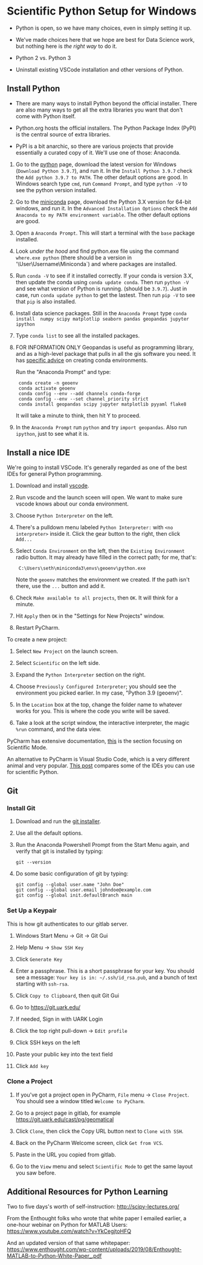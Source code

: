 # Scientific Python Setup for Windows

- Python is open, so we have many choices, even in simply setting it up.

- We've made choices here that we hope are best for Data Science work, but nothing here is _the right way_ to do it.

- Python 2 vs. Python 3

- Uninstall existing VSCode installation and other versions of Python.

## Install Python

- There are many ways to install Python beyond the official installer. There
  are also many ways to get all the extra libraries you want that don't come
  with Python itself.

- Python.org hosts the official installers. The Python Package Index (PyPI)
  is the central source of extra libraries.

- PyPI is a bit anarchic, so there are various projects that provide
  essentially a curated copy of it. We'll use one of those: Anaconda.

1. Go to the [python](https://www.python.org/downloads/) page, download the latest 
   version for Windows (`Download Python 3.9.7`), and run it. In the `Install Python 3.9.7`
   check the `Add python 3.9.7 to PATH`. The other default options are good. 
   In Windows search type `cmd`, run `Command Prompt`, and type `python -V` to see the python version installed.

1. Go to the [miniconda][] page, download the Python 3.X version for 64-bit
   windows, and run it. In the `Advanced Installation Options` check the 
   `Add Anaconda to my PATH environment variable`. The other default options 
   are good.

2. Open a `Anaconda Prompt`. This will start a terminal with the `base` package 
   installed.

3. Look _under the hood_ and find python.exe file using the command 
   `where.exe python` (there should be a version in '\\User\Username\Miniconda\`) 
   and where packages are installed. 

3. Run `conda -V` to see if it installed correctly. If your conda is version 3.X, then update the conda using `conda update conda`. Then run `python -V` and see what version of Python is running. (should be `3.9.7`). Just in case, 
   run `conda update python` to get the lastest. Then run `pip -V` to see that 
   `pip` is also installed.

4. Install data science packages. Still in the `Anaconda Prompt` type `conda install 
   numpy scipy matplotlip seaborn pandas geopandas jupyter ipython`

5. Type `conda list` to see all the installed packages.   

6. FOR INFORMATION ONLY Geopandas is useful as programming library, and as a high-level package
   that pulls in all the gis software you need. It has [specific advice][] on
   creating conda environments.

   Run the "Anaconda Prompt" and type:

        conda create -n geoenv
        conda activate geoenv
        conda config --env --add channels conda-forge
        conda config --env --set channel_priority strict
        conda install geopandas scipy jupyter matplotlib pyyaml flake8

   It will take a minute to think, then hit Y to proceed.

7. In the `Anaconda Prompt` run `python` and try `import geopandas`. Also run `ipython`, just to see
   what it is.


[miniconda]: https://docs.conda.io/en/latest/miniconda.html
[specific advice]: https://geopandas.org/getting_started/install.html#using-the-conda-forge-channel
[vscode]: https//:https://code.visualstudio.com/Download

## Install a nice IDE

We're going to install VSCode. It's generally regarded as one of the best
IDEs for general Python programming. 

1. Download and install [vscode][1].

2. Run vscode and the launch sceen will open. We want to make sure vscode knows
   about our conda environment.

3. Choose `Python Interpreter` on the left.

4. There's a pulldown menu labeled `Python Interpreter:` with `<no interpreter>`
   inside it. Click the gear button to the right, then click `Add...`

5. Select `Conda Environment` on the left, then the `Existing Environment` radio
   button. It may already have filled in the correct path; for me, that's:

        C:\Users\seth\miniconda3\envs\geoenv\python.exe
   
   Note the `geoenv` matches the environment we created. If the path isn't there,
   use the `...` button and add it.

6. Check `Make available to all projects`, then `OK`. It will think for a minute.

7. Hit `Apply` then `OK` in the "Settings for New Projects" window.

8. Restart PyCharm.

To create a new project:

1. Select `New Project` on the launch screen.

2. Select `Scientific` on the left side.

3. Expand the `Python Interpreter` section on the right.

4. Choose `Previously Configured Interpreter`; you should see the environment you picked
   earlier. In my case, "Python 3.9 (geoenv)".

5. In the `Location` box at the top, change the folder name to whatever works
   for you. This is where the code you write will be saved.

6. Take a look at the script window, the interactive interpreter, the
   magic `%run` command, and the data view.

PyCharm has extensive documentation, [this][2] is the section focusing on
Scientific Mode.

An alternative to PyCharm is Visual Studio Code, which is a very different
animal and very popular. [This post][3] compares some of the IDEs you can use
for scientific Python.

[1]: https://www.jetbrains.com/pycharm/download/#section=windows
[2]: https://www.jetbrains.com/help/pycharm/matplotlib-support.html#data
[3]: https://medium.com/@rasmusgs/python-for-matlab-users-part-3-choosing-an-ide-af45b427d183


## Git

### Install Git

1. Download and run the [git installer][4].

2. Use all the default options.

3. Run the Anaconda Powershell Prompt from the Start Menu again, and verify
   that git is installed by typing:

       git --version

4. Do some basic configuration of git by typing:

       git config --global user.name "John Doe"
       git config --global user.email johndoe@example.com
       git config --global init.defaultBranch main

[4]: https://git-scm.com/download/win


### Set Up a Keypair

This is how git authenticates to our gitlab server.

1. Windows Start Menu -> Git -> Git Gui

2. Help Menu -> `Show SSH Key`

3. Click `Generate Key`

4. Enter a passphrase. This is a short passphrase for your key. You should see
   a message: `Your key is in: ~/.ssh/id_rsa.pub`, and a bunch of text
   starting with `ssh-rsa`.

5. Click `Copy to Clipboard`, then quit Git Gui

6. Go to https://git.uark.edu/

7. If needed, Sign in with UARK Login

8. Click the top right pull-down -> `Edit profile`

9. Click SSH keys on the left

10. Paste your public key into the text field

11. Click `Add key`


### Clone a Project

1. If you've got a project open in PyCharm, `File` menu -> `Close Project`.
   You should see a window titled `Welcome to PyCharm`.

2. Go to a project page in gitlab, for example
   https://git.uark.edu/cast/pg/geomatical

3. Click `Clone`, then click the Copy URL button next to `Clone with SSH`.

4. Back on the PyCharm Welcome screen, click `Get from VCS`.

5. Paste in the URL you copied from gitlab.

6. Go to the `View` menu and select `Scientific Mode` to get the same layout
   you saw before.


## Additional Resources for Python Learning

Two to five days's worth of self-instruction: <http://scipy-lectures.org/>

From the Enthought folks who wrote that white paper I emailed earlier, a
one-hour webinar on Python for MATLAB Users:
<https://www.youtube.com/watch?v=YkCegjtoHFQ>

And an updated version of that same whitepaper:
<https://www.enthought.com/wp-content/uploads/2019/08/Enthought-MATLAB-to-Python-White-Paper_.pdf>
